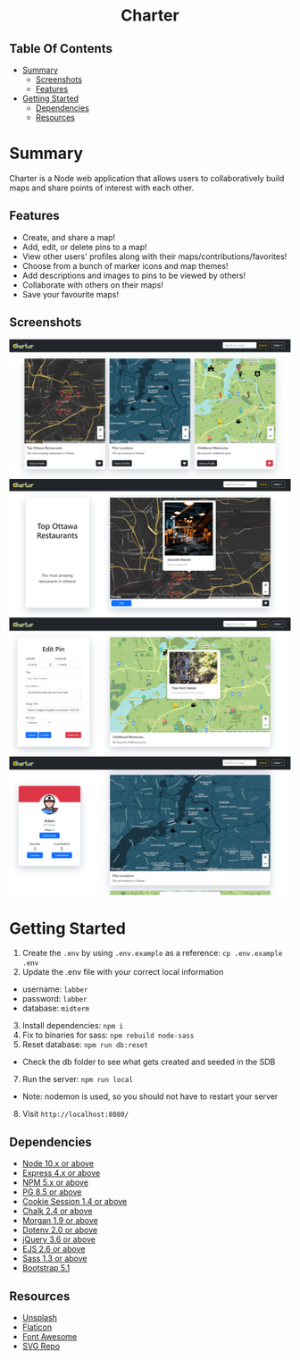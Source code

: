<h1 align="center">Charter</h1> 

## Table Of Contents
- [Summary](#summary)
  - [Screenshots](#screenshots)
  - [Features](#features)
- [Getting Started](#getting-started)
  - [Dependencies](#dependencies)
  - [Resources](#resources)
# Summary
Charter is a Node web application that allows users to collaboratively build maps and share points of interest with each other.

## Features
- Create, and share a map!
- Add, edit, or delete pins to a map!
- View other users' profiles along with their maps/contributions/favorites! 
- Choose from a bunch of marker icons and map themes!
- Add descriptions and images to pins to be viewed by others!
- Collaborate with others on their maps!
- Save your favourite maps!

## Screenshots
![Home Page](./docs/images/home.png)
![Single Map Page](./docs/images/single-map.png)
![Edit Pin](./docs/images/edit-pin.png)
![Profile Page](./docs/images/profile-page.png)

# Getting Started
1. Create the `.env` by using `.env.example` as a reference: `cp .env.example .env`
2. Update the .env file with your correct local information 
  - username: `labber` 
  - password: `labber` 
  - database: `midterm`
3. Install dependencies: `npm i`
4. Fix to binaries for sass: `npm rebuild node-sass`
5. Reset database: `npm run db:reset`
  - Check the db folder to see what gets created and seeded in the SDB
7. Run the server: `npm run local`
  - Note: nodemon is used, so you should not have to restart your server
8. Visit `http://localhost:8080/`

## Dependencies
- [Node 10.x or above](https://nodejs.org/en/)
- [Express 4.x or above](https://expressjs.com/)
- [NPM 5.x or above](https://docs.npmjs.com/)
- [PG 8.5 or above](https://node-postgres.com/)
- [Cookie Session 1.4 or above](https://www.npmjs.com/package/cookie-session)
- [Chalk 2.4 or above](https://www.npmjs.com/package/chalk)
- [Morgan 1.9 or above](https://www.npmjs.com/package/morgan)
- [Dotenv 2.0 or above](https://www.npmjs.com/package/dotenv)
- [jQuery 3.6 or above](https://jquery.com/)
- [EJS 2.6 or above](https://ejs.co/)
- [Sass 1.3 or above](https://sass-lang.com/)
- [Bootstrap 5.1](https://getbootstrap.com/)

## Resources
- [Unsplash](https://unsplash.com/)
- [Flaticon](https://www.flaticon.com/)
- [Font Awesome](https://fontawesome.com/)
- [SVG Repo](https://www.svgrepo.com/)

